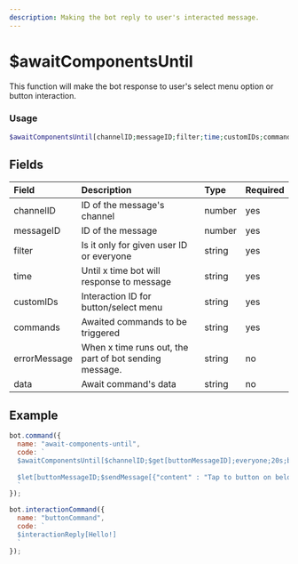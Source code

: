 ```yaml
---
description: Making the bot reply to user's interacted message.
---
```


# $awaitComponentsUntil

This function will make the bot response to user's select menu option or button interaction.

### Usage 

```php
$awaitComponentsUntil[channelID;messageID;filter;time;customIDs;commands;errorMessage?;data?]
```

## Fields

| Field | Description | Type | Required |
| :--- | :--- | :--- | :--- |
| channelID | ID of the message's channel | number | yes |
| messageID | ID of the message | number | yes |
| filter | Is it only for given user ID or everyone | string | yes |
| time | Until x time bot will response to message | string | yes |
| customIDs | Interaction ID for button/select menu | string | yes |
| commands | Awaited commands to be triggered | string | yes |
| errorMessage | When x time runs out, the part of bot sending message. | string | no |
| data | Await command's data | string | no |

## Example

```javascript
bot.command({
  name: "await-components-until",
  code: `
  $awaitComponentsUntil[$channelID;$get[buttonMessageID];everyone;20s;buttonCustomID;buttonCommand]
  
  $let[buttonMessageID;$sendMessage[{"content" : "Tap to button on below.", "components" : "{actionRow:{button::2:buttonCustomID:false:🙌🏻}}"};yes]]
  `
});

bot.interactionCommand({
  name: "buttonCommand",
  code: `
  $interactionReply[Hello!]
  `
});
```
